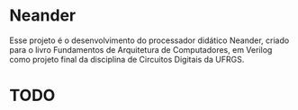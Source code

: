 # Neander

Esse projeto é o desenvolvimento do processador didático Neander, criado para o livro Fundamentos de Arquitetura de Computadores, em Verilog como projeto final da disciplina de Circuitos Digitais da UFRGS.

# TODO